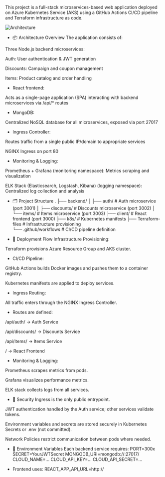 This project is a full-stack microservices-based web application deployed on Azure Kubernetes Service (AKS) using a GitHub Actions CI/CD pipeline and Terraform infrastructure as code.

![Architecture](Reastauranty-app/project4.jpeg)

- 📦 Architecture Overview
The application consists of:

Three Node.js backend microservices:

Auth: User authentication & JWT generation

Discounts: Campaign and coupon management

Items: Product catalog and order handling

- React frontend:

Acts as a single-page application (SPA) interacting with backend microservices via /api/* routes

- MongoDB:

Centralized NoSQL database for all microservices, exposed via port 27017

- Ingress Controller:

Routes traffic from a single public IP/domain to appropriate services

NGINX Ingress on port 80

- Monitoring & Logging:

Prometheus + Grafana (monitoring namespace): Metrics scraping and visualization

ELK Stack (Elasticsearch, Logstash, Kibana) (logging namespace): Centralized log collection and analysis

- 🗂️ Project Structure
.
├── backend/
│   ├── auth/        # Auth microservice (port 3001)
│   ├── discounts/   # Discounts microservice (port 3002)
│   └── items/       # Items microservice (port 3003)
├── client/          # React frontend (port 3000)
├── k8s/             # Kubernetes manifests
├── Terraform-files  # Infrastructure provisioning  
└── .github/workflows # CI/CD pipeline definition

- 🚀 Deployment Flow
Infrastructure Provisioning:

Terraform provisions Azure Resource Group and AKS cluster.

- CI/CD Pipeline:

GitHub Actions builds Docker images and pushes them to a container registry.

Kubernetes manifests are applied to deploy services.

- Ingress Routing:

All traffic enters through the NGINX Ingress Controller.

- Routes are defined:

/api/auth/ → Auth Service

/api/discounts/ → Discounts Service

/api/items/ → Items Service

/ → React Frontend

- Monitoring & Logging:

Prometheus scrapes metrics from pods.

Grafana visualizes performance metrics.

ELK stack collects logs from all services.

- 🔐 Security
Ingress is the only public entrypoint.

JWT authentication handled by the Auth service; other services validate tokens.

Environment variables and secrets are stored securely in Kubernetes Secrets or .env (not committed).

Network Policies restrict communication between pods where needed.

- 🔧 Environment Variables
Each backend service requires:
PORT=300x
SECRET=YourJWTSecret
MONGODB_URI=mongodb://<mongodb-host>:27017/<db>
CLOUD_NAME=...
CLOUD_API_KEY=...
CLOUD_API_SECRET=...

- Frontend uses:
REACT_APP_API_URL=http://<load-balancer-ip>

